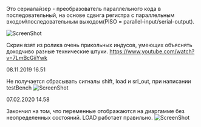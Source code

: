 Это сериалайзер - преобразователь параллельного кода в последовательный, на основе сдвига регистра
с параллельным входом\последовательным выходом(PISO = parallel-input/serial-output).


![ScreenShot](https://github.com/sht4nigga/FPGA/blob/Assign_Reg/JbFPGA/Transceiver/Serializer/PISO.jpg)

Скрин взят из ролика очень прикольных индусов, умеющих объяснять доходчиво разные технические штуки.
https://www.youtube.com/watch?v=7LmBcGiiYwk

08.11.2019 16.51

Не получается сбрасывать сигналы shift, load и srl_out, при написании testBench
![ScreenShot](https://github.com/sht4nigga/FPGA/blob/Assign_Reg/JbFPGA/Transceiver/Serializer/diag.jpg)

07.02.2020 14.58

Закончил на том, что переменные отображаются на диаргамме без неопределенных состояний. LOAD работает правильно.
![ScreenShot](https://raw.githubusercontent.com/sht4nigga/FPGA/Assign_Reg/JbFPGA/Transceiver/Serializer/Functional/work%20bitch.jpg)
